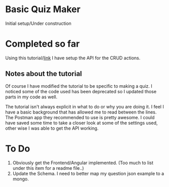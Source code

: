 # Basic Quiz Maker
Initial setup/Under construction

# Completed so far
Using this tutorial/[link](https://medium.com/netscape/mean-app-tutorial-with-angular-4-part-1-18691663ea96) I have setup the API for the CRUD actions.

## Notes about the tutorial
Of course I have modified the tutorial to be specific to making a quiz. I noticed some of the code used has been deprecated so I updated those parts in my code as well.

The tutorial isn't always explicit in what to do or why you are doing it. I feel I have a basic background that has allowed me to read between the lines. The Postman app they recommended to use is pretty awesome. I could have saved some time to take a closer look at some of the settings used, other wise I was able to get the API working. 

# To Do
1. Obviously get the Frontend/Angular implemented. (Too much to list under this item for a readme file..)
2. Update the Schema. I need to better map my question json example to a mongo.
